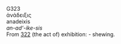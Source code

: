 G323  
ἀνάδειξις  
anadeixis  
*an-ad‘-ike-sis*  
From [322](g0322) (the act of) exhibition: - shewing.  
